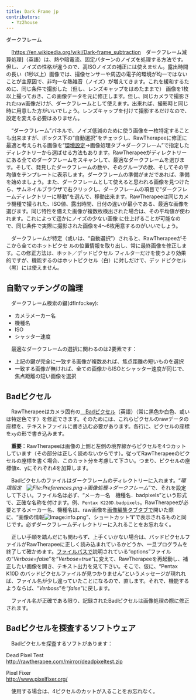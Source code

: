 ```yaml
---
title: Dark Frame jp
contributors:
  - Yz2house
---
```


<div class="pagetitle">

ダークフレーム

</div>

　\[<https://en.wikipedia.org/wiki/Dark-frame_subtraction>　ダークフレーム減算処理\]（英語）は、熱や暗電流、固定パターンのノイズを処理する方法です。但し、ノイズの性格が違うので、高ISOノイズの補正には使えません。露出時間の長い（1秒以上）画像では、撮像センサーや周辺の電子的環境が均一ではないことが主原因で、非均一な熱雑音（ノイズ）が増えてきます。これを緩和するために、同じ条件で撮影した（但し、レンズキャップをはめたままで）
画像を1枚以上撮っておき、この画像データを元に修正します。但し、同じカメラで撮影されたraw画像だけが、ダークフレームとして使えます。出来れば、撮影時と同じ時に用意した方がいいでしょう。レンズキャップを付けて撮影するだけなので、設定を変える必要はありません。

　“ダークフレーム”パネルで、ノイズ低減のために使う画像を一枚特定することも出来ますが、ボックス下の“自動選択”をチェックし、RawTherapeeに修正に最適と考えられる画像を“[環境設定](preferences/jp)→画像処理タブ→ダークフレーム”で指定したディレクトリーから選ばせる方法もあります。RawTherapeeがディレクトリーにある全てのダークフレームをスキャンして、最適なダークフレームを選びます。そして、発見したダークフレームの数や、そのグループの数、そしてその平均値をテンプレートに表示します。ダークフレームの準備がまだであれば、準備を始めましょう。また、ダークフレームとして使えると思われる画像を見つけたら、サムネイルブラウザで右クリックし、ダークフレームの項目で“ダークフレームディレクトリーに移動”を選んで、移動出来ます。RawTherapeeは同じカメラ機種で撮られた、ISO値、露出時間、日付の違いが最小である、最適な画像を選びます。同じ特性を備えた画像が複数枚検出された場合は、その平均値が使われます。これによって遥かにノイズの少ない画像
に仕上げることが可能なので、同じ条件で実際に撮影された画像を4～6枚用意するのがいいでしょう。

　ダークフレームが特定（或いは、“自動選択”）されると、RawTherapeeがそこから全てのホットピクセ
ルの位置情報を取り出し、常に最終画像を修正します。この修正方法は、ホット／デッドピクセル
フィルターだけを使うより効果的ですが、機能するのはホットピクセル（白）に対しだけで、デッ
ドピクセル（黒）には使えません。

## 自動マッチングの論理

　ダークフレーム検索の鍵(dfInfo::key):

- カメラメーカー名
- 機種名
- ISO
- シャッター速度

　最適なダークフレームの選択に関わるのは2要素です：

- 上記の鍵が完全に一致する画像が複数あれば、焦点距離の短いものを選択
- 一致する画像が無ければ、全ての画像からISOとシャッター速度が同じで、焦点距離の短い画像を選択

## Badピクセル

　RawTherapeeはカメラ固有の[　Badピクセル](https://en.wikipedia.org/wiki/Defective_pixel)（英語）（常に黒色か白色、或いは特定色です）を修正できます。そのためには、これらピクセルのrawデータの座標を、テキストファイルに書き込む必要があります。各行に、ピクセルの座標を`x`<space>`y`<return>の形で書き込みます。

　**重要**：RawTherapeeは画像の上側と左側の境界線からピクセルを4つカットしています（その部分は正しく読めないからです）。従ってRawTherapeeのピクセルの座標を書く場合、このカット分を考慮して下さい。つまり、ピクセルの座標値x、yにそれぞれ4を加算します。

　Badピクセルのファイルはダークフレームのディレクトリーに入れます。“*環境設定　![<File:Preferences.png>](Preferences.png "File:Preferences.png")→画像処理→ダークフレーム*”で、それを設定して下さい。ファイル名は必ず、“メーカー名　機種名．badpixels”という形式で、正確な名称を付けます。例、`Pentax K220D.badpixels`。RawTherapeeが必要とするメーカー名、機種名は、raw画像を[画像編集タブタブで](the_image_editor_tab/jp)開いた際に、“画像の情報![Image:info.png](info.png "Image:info.png")”、ショートカット“**i**”で表示されるものと同じです。必ずダークフレームディレクトリーに入れることをお忘れなく。

　正しい手順を踏んだにも関わらず、上手くいかない場合は、バッドピクセルファイルがRawTherapeeに正しく読み込まれているかどうか、一旦プログラムを終了して確かめます。[ファイルパスで](file_paths/jp)説明されている“options”ファイルの“*Verbose=fals*e”を“*Verbose=true*”に変えて、RawTherapeeを再起動し、補正したい画像を開き、テキスト出力を見て下さい。そこで、仮に、“Pentax
K10D
のバッドピクセルファイルが見つかりません”というメッセージが現れれば、ファイル名が少し違っていたことになるので、直します。それで、機能するようならば、“*Verboss*”を“*false*”に戻します。

　ファイル名が正確である限り、記録されたBadピクセルは画像処理の際に修正されます。

## Badピクセルを探査するソフトウェア

　Badピクセルを探査するソフトがあります：

Dead Pixel Test  
<http://rawtherapee.com/mirror/deadpixeltest.zip>

Pixel Fixer  
<http://www.pixelfixer.org/>

　使用する場合は、4ピクセルのカットが入ることをお忘れなく。
